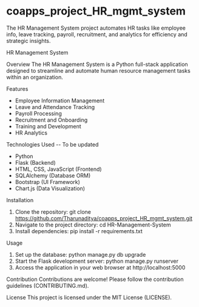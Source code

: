 # coapps_project_HR_mgmt_system
The HR Management System project automates HR tasks like employee info, leave tracking, payroll, recruitment, and analytics for efficiency and strategic insights.

HR Management System

Overview
The HR Management System is a Python full-stack application designed to streamline and automate human resource management tasks within an organization.

Features
- Employee Information Management
- Leave and Attendance Tracking
- Payroll Processing
- Recruitment and Onboarding
- Training and Development
- HR Analytics

Technologies Used -- To be updated
- Python
- Flask (Backend)
- HTML, CSS, JavaScript (Frontend)
- SQLAlchemy (Database ORM)
- Bootstrap (UI Framework)
- Chart.js (Data Visualization)

Installation
1. Clone the repository:
   git clone https://github.com/Tharunaditya/coapps_project_HR_mgmt_system.git
2. Navigate to the project directory:
   cd HR-Management-System
3. Install dependencies:
   pip install -r requirements.txt

Usage
1. Set up the database:
   python manage.py db upgrade
2. Start the Flask development server:
   python manage.py runserver
3. Access the application in your web browser at http://localhost:5000

Contribution
Contributions are welcome! Please follow the contribution guidelines (CONTRIBUTING.md).

License
This project is licensed under the MIT License (LICENSE).
